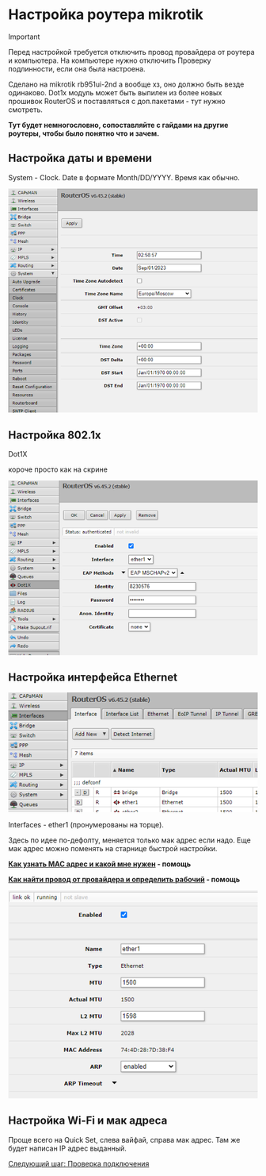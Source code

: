 # Настройка роутера mikrotik

> [!IMPORTANT]  
> Перед настройкой требуется отключить провод провайдера от роутера и компьютера. На компьютере нужно отключить Проверку подлинности, если она была настроена.

Сделано на mikrotik rb951ui-2nd а вообще хз, оно должно быть везде одинаково. Dot1x модуль может быть выпилен из более новых прошивок RouterOS и поставляться с доп.пакетами - тут нужно смотреть.

__Тут будет немногословно, сопоставляйте с гайдами на другие роутеры, чтобы было понятно что и зачем.__

## Настройка даты и времени

System - Clock. Date в формате Month/DD/YYYY.
Время как обычно.

<img src="img/mikrotik/image5.png">


## Настройка 802.1х

Dot1X

короче просто как на скрине


<img src="img/mikrotik/image4.png">


## Настройка интерфейса Ethernet

<img src="img/mikrotik/image2.png">

Interfaces - ether1 (пронумерованы на торце).

Здесь по идее по-дефолту, меняется только мак адрес если надо. Еще мак адрес можно поменять на старнице быстрой настройки.

__[Как узнать MAC адрес и какой мне нужен](./6-macaddr.md) - помощь__

__[Как найти провод от провайдера и определить рабочий](./6-wire.md) - помощь__


<img src="img/mikrotik/image3.png">

## Настройка Wi-Fi и мак адреса

Проще всего на Quick Set, слева вайфай, справа мак адрес. Там же будет написан IP адрес выданный. 

[Следующий шаг: Проверка подключения](./3-check.md)
